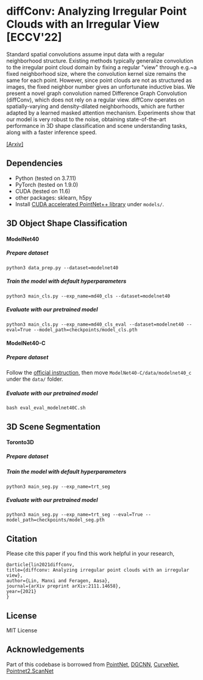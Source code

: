 # diffConv: Analyzing Irregular Point Clouds with an Irregular View [ECCV'22]
Standard spatial convolutions assume input data with a regular neighborhood structure. Existing methods typically generalize convolution to the irregular point cloud domain by fixing a regular "view" through e.g.~a fixed neighborhood size, where the convolution kernel size remains the same for each point. However, since point clouds are not as structured as images, the fixed neighbor number gives an unfortunate inductive bias. We present a novel graph convolution named Difference Graph Convolution (diffConv), which does not rely on a regular view. diffConv operates on spatially-varying and density-dilated neighborhoods, which are further adapted by a learned masked attention mechanism. Experiments show that our model is very robust to the noise, obtaining state-of-the-art performance in 3D shape classification and scene understanding tasks, along with a faster inference speed. 

[[Arxiv]](https://arxiv.org/abs/2111.14658)

## Dependencies
 - Python (tested on 3.7.11)
 - PyTorch (tested on 1.9.0)
 - CUDA (tested on 11.6)
 - other packages: sklearn, h5py
 - Install [CUDA accelerated PointNet++ library](https://github.com/daveredrum/Pointnet2.ScanNet/tree/master/pointnet2) under `models/`. 

## 3D Object Shape Classification
#### ModelNet40
##### Prepare dataset 
    python3 data_prep.py --dataset=modelnet40

##### Train the model with default hyperparameters
    python3 main_cls.py --exp_name=md40_cls --dataset=modelnet40

##### Evaluate with our pretrained model
    python3 main_cls.py --exp_name=md40_cls_eval --dataset=modelnet40 --eval=True --model_path=checkpoints/model_cls.pth

#### ModelNet40-C
##### Prepare dataset
Follow the [official instruction](https://github.com/jiachens/ModelNet40-C), then move `ModelNet40-C/data/modelnet40_c` under the `data/` folder. 

##### Evaluate with our pretrained model
    bash eval_eval_modelnet40C.sh

## 3D Scene Segmentation
#### Toronto3D
##### Prepare dataset 

##### Train the model with default hyperparameters
    python3 main_seg.py --exp_name=trt_seg

##### Evaluate with our pretrained model
    python3 main_seg.py --exp_name=trt_seg --eval=True --model_path=checkpoints/model_seg.pth

## Citation
Please cite this paper if you find this work helpful in your research,

	@article{lin2021diffconv,
    title={diffconv: Analyzing irregular point clouds with an irregular view},
    author={Lin, Manxi and Feragen, Aasa},
    journal={arXiv preprint arXiv:2111.14658},
    year={2021}
    }

## License
MIT License

## Acknowledgements
Part of this codebase is borrowed from [PointNet](https://github.com/charlesq34/pointnet), [DGCNN](https://github.com/WangYueFt/dgcnn), [CurveNet](https://github.com/tiangexiang/CurveNet), [Pointnet2.ScanNet](https://github.com/daveredrum/Pointnet2.ScanNet)

